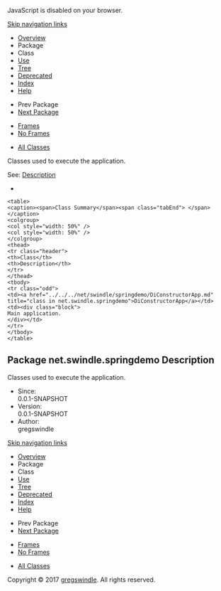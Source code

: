 JavaScript is disabled on your browser.

[Skip navigation
    links](#skip.navbar.top "Skip navigation links")

  - [Overview](../../../overview-summary.md)
  - Package
  - Class
  - [Use](package-use.md)
  - [Tree](package-tree.md)
  - [Deprecated](../../../deprecated-list.md)
  - [Index](../../../index-all.md)
  - [Help](../../../help-doc.md)

<!-- end list -->

  - Prev Package
  - [Next Package](../../../net/swindle/springdemo/domain/package-summary.md)

<!-- end list -->

  - [Frames](../../../index.md?net/swindle/springdemo/package-summary.md)
  - [No Frames](package-summary.md)

<!-- end list -->

  - [All Classes](../../../allclasses-noframe.md)

Classes used to execute the application.

See: [Description](#package.description)

  - 
    
    <table>
    <caption><span>Class Summary</span><span class="tabEnd"> </span></caption>
    <colgroup>
    <col style="width: 50%" />
    <col style="width: 50%" />
    </colgroup>
    <thead>
    <tr class="header">
    <th>Class</th>
    <th>Description</th>
    </tr>
    </thead>
    <tbody>
    <tr class="odd">
    <td><a href="../../../net/swindle/springdemo/DiConstructorApp.md" title="class in net.swindle.springdemo">DiConstructorApp</a></td>
    <td><div class="block">
    Main application.
    </div></td>
    </tr>
    </tbody>
    </table>

## Package net.swindle.springdemo Description

Classes used to execute the application.

  - Since:  
    0.0.1-SNAPSHOT
  - Version:  
    0.0.1-SNAPSHOT
  - Author:  
    gregswindle

[Skip navigation
    links](#skip.navbar.bottom "Skip navigation links")

  - [Overview](../../../overview-summary.md)
  - Package
  - Class
  - [Use](package-use.md)
  - [Tree](package-tree.md)
  - [Deprecated](../../../deprecated-list.md)
  - [Index](../../../index-all.md)
  - [Help](../../../help-doc.md)

<!-- end list -->

  - Prev Package
  - [Next Package](../../../net/swindle/springdemo/domain/package-summary.md)

<!-- end list -->

  - [Frames](../../../index.md?net/swindle/springdemo/package-summary.md)
  - [No Frames](package-summary.md)

<!-- end list -->

  - [All Classes](../../../allclasses-noframe.md)

Copyright © 2017 [gregswindle](https://github.com/gregswindle). All
rights reserved.
